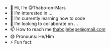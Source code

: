 - 👋 Hi, I’m @Thabo-on-Mars
- 👀 I’m interested in ...
- 🌱 I’m currently learning how to code
- 💞️ I’m looking to collaborate on ...
- 📫 How to reach me thabojlebepe@gmail.com
- 😄 Pronouns: He/Him
- ⚡ Fun fact: 

<!---
Thabo-on-Mars/Thabo-on-Mars is a ✨ special ✨ repository because its `README.md` (this file) appears on your GitHub profile.
You can click the Preview link to take a look at your changes.
--->
